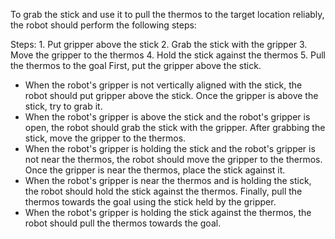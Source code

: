 To grab the stick and use it to pull the thermos to the target location reliably, the robot should perform the following steps:

Steps: 1. Put gripper above the stick  2. Grab the stick with the gripper  3. Move the gripper to the thermos  4. Hold the stick against the thermos  5. Pull the thermos to the goal
First, put the gripper above the stick.
- When the robot's gripper is not vertically aligned with the stick, the robot should put gripper above the stick.
Once the gripper is above the stick, try to grab it.
- When the robot's gripper is above the stick and the robot's gripper is open, the robot should grab the stick with the gripper.
After grabbing the stick, move the gripper to the thermos.
- When the robot's gripper is holding the stick and the robot's gripper is not near the thermos, the robot should move the gripper to the thermos.
Once the gripper is near the thermos, place the stick against it.
- When the robot's gripper is near the thermos and is holding the stick, the robot should hold the stick against the thermos.
Finally, pull the thermos towards the goal using the stick held by the gripper.
- When the robot's gripper is holding the stick against the thermos, the robot should pull the thermos towards the goal.